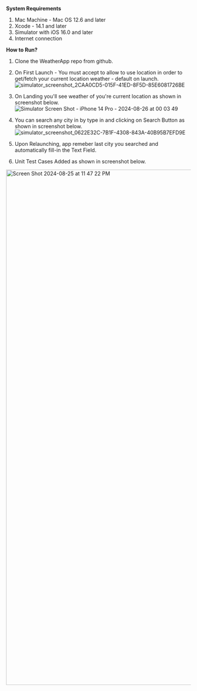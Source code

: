 **System Requirements**
1. Mac Machine - Mac OS 12.6 and later
2. Xcode - 14.1 and later
3. Simulator with iOS 16.0 and later
4. Internet connection

**How to Run?**
1. Clone the WeatherApp repo from github. 

2. On First Launch - You must accept to allow to use location in order to get/fetch your current location weather - default on launch.
![simulator_screenshot_2CAA0CD5-015F-41ED-8F5D-85E6081726BE](https://github.com/user-attachments/assets/080a3754-e78d-4461-a3c2-f4be9250314b)

3. On Landing you'll see weather of you're current location as shown in screenshot below. 
![Simulator Screen Shot - iPhone 14 Pro - 2024-08-26 at 00 03 49](https://github.com/user-attachments/assets/0ac375ef-9cfb-41e1-a9e2-539068460fed)

4. You can search any city in by type in and clicking on Search Button as shown in screenshot below. 
![simulator_screenshot_0622E32C-7B1F-4308-843A-40B95B7EFD9E](https://github.com/user-attachments/assets/6862c1d4-c147-41e7-84a4-807562161d95)

5. Upon Relaunching, app remeber last city you searched and automatically fill-in the Text Field. 

6. Unit Test Cases Added as shown in screenshot below. 
<img width="1408" alt="Screen Shot 2024-08-25 at 11 47 22 PM" src="https://github.com/user-attachments/assets/8d693d6a-5fb1-4c35-b0fe-9346863906de">

